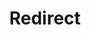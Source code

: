 ﻿---
layout: src/layouts/Redirect.astro
title: Redirect
redirect: /docs/octopus-rest-api/cli/octopus-deployment-target-ssh
pubDate:  2023-01-01
navSearch: false
navSitemap: false
navMenu: false
---
